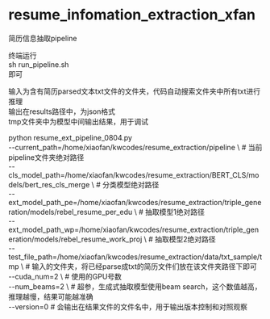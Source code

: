 # resume_infomation_extraction_xfan  
简历信息抽取pipeline  

终端运行  
sh run_pipeline.sh  
即可  

输入为含有简历parsed文本txt文件的文件夹，代码自动搜索文件夹中所有txt进行推理  
输出在results路径中，为json格式  
tmp文件夹中为模型中间输出结果，用于调试  
  
python resume_ext_pipeline_0804.py \
    --current_path=/home/xiaofan/kwcodes/resume_extraction/pipeline \ # 当前pipeline文件夹绝对路径  
    --cls_model_path=/home/xiaofan/kwcodes/resume_extraction/BERT_CLS/models/bert_res_cls_merge \ # 分类模型绝对路径  
    --ext_model_path_pe=/home/xiaofan/kwcodes/resume_extraction/triple_generation/models/rebel_resume_per_edu \ # 抽取模型1绝对路径  
    --ext_model_path_wp=/home/xiaofan/kwcodes/resume_extraction/triple_generation/models/rebel_resume_work_proj \ # 抽取模型2绝对路径  
    --test_file_path=/home/xiaofan/kwcodes/resume_extraction/data/txt_sample/tmp \ # 输入的文件夹，将已经parse成txt的简历文件们放在该文件夹路径下即可  
    --cuda_num=2 \ # 使用的GPU号数  
    --num_beams=2 \ # 超参，生成式抽取模型使用beam search，这个数值越高，推理越慢，结果可能越准确  
    --version=0 # 会输出在结果文件的文件名中，用于输出版本控制和对照观察  
